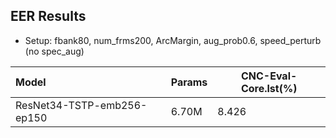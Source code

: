 ## EER Results

* Setup: fbank80, num_frms200, ArcMargin, aug_prob0.6, speed_perturb (no spec_aug)

| Model | Params | CNC-Eval-Core.lst(%) |
|:------|--------|-----------|
| ResNet34-TSTP-emb256-ep150 | 6.70M | 8.426 |

